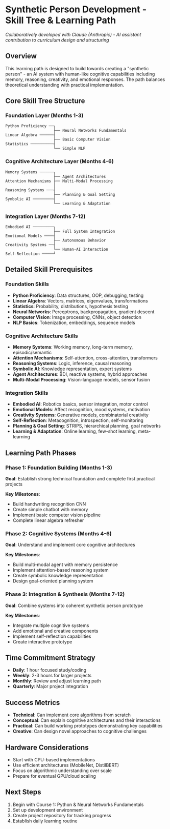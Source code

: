 # Synthetic Person Development - Skill Tree & Learning Path

*Collaboratively developed with Claude (Anthropic) - AI assistant contribution to curriculum design and structuring*

## Overview
This learning path is designed to build towards creating a "synthetic person" - an AI system with human-like cognitive capabilities including memory, reasoning, creativity, and emotional responses. The path balances theoretical understanding with practical implementation.

## Core Skill Tree Structure

### Foundation Layer (Months 1-3)
```
Python Proficiency ──┐
                     ├── Neural Networks Fundamentals
Linear Algebra ──────┤
                     ├── Basic Computer Vision
Statistics ──────────┤
                     └── Simple NLP
```

### Cognitive Architecture Layer (Months 4-6)
```
Memory Systems ──────┐
                     ├── Agent Architectures
Attention Mechanisms ├── Multi-Modal Processing
                     │
Reasoning Systems ───┤
                     ├── Planning & Goal Setting
Symbolic AI ─────────┤
                     └── Learning & Adaptation
```

### Integration Layer (Months 7-12)
```
Embodied AI ─────────┐
                     ├── Full System Integration
Emotional Models ────┤
                     ├── Autonomous Behavior
Creativity Systems ──┤
                     └── Human-AI Interaction
Self-Reflection ─────┘
```

## Detailed Skill Prerequisites

### Foundation Skills
- **Python Proficiency**: Data structures, OOP, debugging, testing
- **Linear Algebra**: Vectors, matrices, eigenvalues, transformations
- **Statistics**: Probability, distributions, hypothesis testing
- **Neural Networks**: Perceptrons, backpropagation, gradient descent
- **Computer Vision**: Image processing, CNNs, object detection
- **NLP Basics**: Tokenization, embeddings, sequence models

### Cognitive Architecture Skills
- **Memory Systems**: Working memory, long-term memory, episodic/semantic
- **Attention Mechanisms**: Self-attention, cross-attention, transformers
- **Reasoning Systems**: Logic, inference, causal reasoning
- **Symbolic AI**: Knowledge representation, expert systems
- **Agent Architectures**: BDI, reactive systems, hybrid approaches
- **Multi-Modal Processing**: Vision-language models, sensor fusion

### Integration Skills
- **Embodied AI**: Robotics basics, sensor integration, motor control
- **Emotional Models**: Affect recognition, mood systems, motivation
- **Creativity Systems**: Generative models, combinatorial creativity
- **Self-Reflection**: Metacognition, introspection, self-monitoring
- **Planning & Goal Setting**: STRIPS, hierarchical planning, goal networks
- **Learning & Adaptation**: Online learning, few-shot learning, meta-learning

## Learning Path Phases

### Phase 1: Foundation Building (Months 1-3)
**Goal**: Establish strong technical foundation and complete first practical projects

**Key Milestones**:
- Build handwriting recognition CNN
- Create simple chatbot with memory
- Implement basic computer vision pipeline
- Complete linear algebra refresher

### Phase 2: Cognitive Systems (Months 4-6)
**Goal**: Understand and implement core cognitive architectures

**Key Milestones**:
- Build multi-modal agent with memory persistence
- Implement attention-based reasoning system
- Create symbolic knowledge representation
- Design goal-oriented planning system

### Phase 3: Integration & Synthesis (Months 7-12)
**Goal**: Combine systems into coherent synthetic person prototype

**Key Milestones**:
- Integrate multiple cognitive systems
- Add emotional and creative components
- Implement self-reflection capabilities
- Create interactive prototype

## Time Commitment Strategy
- **Daily**: 1 hour focused study/coding
- **Weekly**: 2-3 hours for larger projects
- **Monthly**: Review and adjust learning path
- **Quarterly**: Major project integration

## Success Metrics
- **Technical**: Can implement core algorithms from scratch
- **Conceptual**: Can explain cognitive architectures and their interactions
- **Practical**: Can build working prototypes demonstrating key capabilities
- **Creative**: Can design novel approaches to cognitive challenges

## Hardware Considerations
- Start with CPU-based implementations
- Use efficient architectures (MobileNet, DistilBERT)
- Focus on algorithmic understanding over scale
- Prepare for eventual GPU/cloud scaling

## Next Steps
1. Begin with Course 1: Python & Neural Networks Fundamentals
2. Set up development environment
3. Create project repository for tracking progress
4. Establish daily learning routine